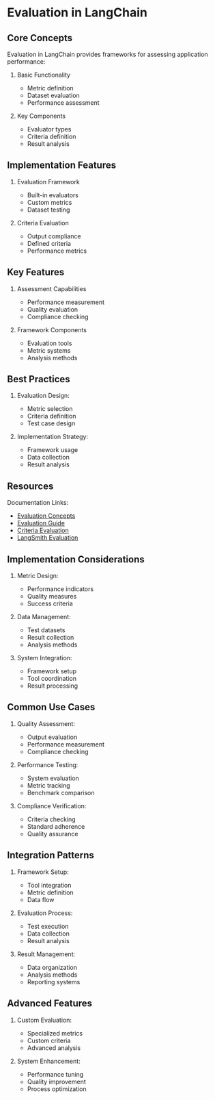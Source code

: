 # Evaluation in LangChain

## Core Concepts

Evaluation in LangChain provides frameworks for assessing application performance:

1. Basic Functionality
   - Metric definition
   - Dataset evaluation
   - Performance assessment

2. Key Components
   - Evaluator types
   - Criteria definition
   - Result analysis

## Implementation Features

1. Evaluation Framework
   - Built-in evaluators
   - Custom metrics
   - Dataset testing

2. Criteria Evaluation
   - Output compliance
   - Defined criteria
   - Performance metrics

## Key Features

1. Assessment Capabilities
   - Performance measurement
   - Quality evaluation
   - Compliance checking

2. Framework Components
   - Evaluation tools
   - Metric systems
   - Analysis methods

## Best Practices

1. Evaluation Design:
   - Metric selection
   - Criteria definition
   - Test case design

2. Implementation Strategy:
   - Framework usage
   - Data collection
   - Result analysis

## Resources

Documentation Links:
- [Evaluation Concepts](https://python.langchain.com/docs/concepts/evaluation/)
- [Evaluation Guide](https://python.langchain.com/v0.1/docs/guides/productionization/evaluation/)
- [Criteria Evaluation](https://python.langchain.com/v0.1/docs/guides/productionization/evaluation/string/criteria_eval_chain/)
- [LangSmith Evaluation](https://docs.smith.langchain.com/evaluation/concepts)

## Implementation Considerations

1. Metric Design:
   - Performance indicators
   - Quality measures
   - Success criteria

2. Data Management:
   - Test datasets
   - Result collection
   - Analysis methods

3. System Integration:
   - Framework setup
   - Tool coordination
   - Result processing

## Common Use Cases

1. Quality Assessment:
   - Output evaluation
   - Performance measurement
   - Compliance checking

2. Performance Testing:
   - System evaluation
   - Metric tracking
   - Benchmark comparison

3. Compliance Verification:
   - Criteria checking
   - Standard adherence
   - Quality assurance

## Integration Patterns

1. Framework Setup:
   - Tool integration
   - Metric definition
   - Data flow

2. Evaluation Process:
   - Test execution
   - Data collection
   - Result analysis

3. Result Management:
   - Data organization
   - Analysis methods
   - Reporting systems

## Advanced Features

1. Custom Evaluation:
   - Specialized metrics
   - Custom criteria
   - Advanced analysis

2. System Enhancement:
   - Performance tuning
   - Quality improvement
   - Process optimization